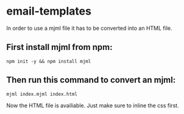 # email-templates
In order to use a mjml file it has to be converted into an HTML file.

## First install mjml from npm:
```
npm init -y && npm install mjml
```
## Then run this command to convert an mjml:
```
mjml index.mjml index.html
```
Now the HTML file is availiable. Just make sure to inline the css first.
